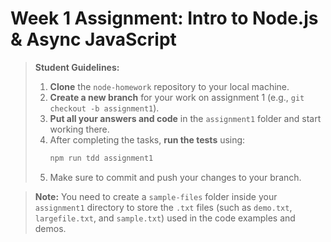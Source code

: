 # Week 1 Assignment: Intro to Node.js & Async JavaScript

> **Student Guidelines:**
> 1. **Clone** the `node-homework` repository to your local machine.
> 2. **Create a new branch** for your work on assignment 1 (e.g., `git checkout -b assignment1`).
> 3. **Put all your answers and code** in the `assignment1` folder and start working there.
> 4. After completing the tasks, **run the tests** using:
>    ```bash
>    npm run tdd assignment1
>    ```
> 5. Make sure to commit and push your changes to your branch.

> **Note:** You need to create a `sample-files` folder inside your `assignment1` directory to store the `.txt` files (such as `demo.txt`, `largefile.txt`, and `sample.txt`) used in the code examples and demos. 